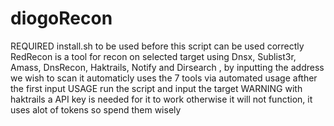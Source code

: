 # diogoRecon
REQUIRED install.sh to be used before this script can be used correctly
RedRecon is a tool for recon on selected target using Dnsx, Sublist3r, Amass, DnsRecon, Haktrails, Notify and Dirsearch , by inputting the address we wish to scan it automaticly uses the 7 tools via automated usage afther the first input
USAGE run the script and input the target
WARNING with haktrails a API key is needed for it to work otherwise it will not function, it uses alot of tokens so spend them wisely
